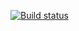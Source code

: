 [![Build status](https://ci.appveyor.com/api/projects/status/h7894lab2r1i88xq?svg=true)](https://ci.appveyor.com/project/Enzo-aim/aqa-java-web)
